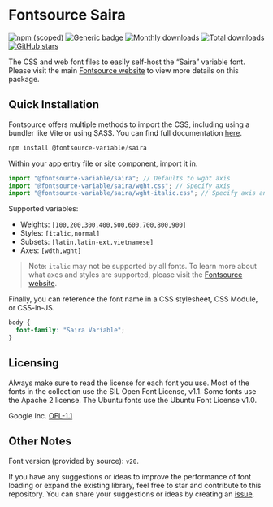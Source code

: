 # Fontsource Saira

[![npm (scoped)](https://img.shields.io/npm/v/@fontsource-variable/saira?color=brightgreen)](https://www.npmjs.com/package/@fontsource-variable/saira) [![Generic badge](https://img.shields.io/badge/fontsource-passing-brightgreen)](https://github.com/fontsource/fontsource) [![Monthly downloads](https://badgen.net/npm/dm/@fontsource-variable/saira)](https://github.com/fontsource/fontsource) [![Total downloads](https://badgen.net/npm/dt/@fontsource-variable/saira)](https://github.com/fontsource/fontsource) [![GitHub stars](https://img.shields.io/github/stars/fontsource/fontsource.svg?style=social&label=Star)](https://github.com/fontsource/fontsource/stargazers)

The CSS and web font files to easily self-host the “Saira” variable font. Please visit the main [Fontsource website](https://fontsource.org/fonts/saira) to view more details on this package.

## Quick Installation

Fontsource offers multiple methods to import the CSS, including using a bundler like Vite or using SASS. You can find full documentation [here](https://fontsource.org/docs/getting-started/introduction).

```javascript
npm install @fontsource-variable/saira
```

Within your app entry file or site component, import it in.

```javascript
import "@fontsource-variable/saira"; // Defaults to wght axis
import "@fontsource-variable/saira/wght.css"; // Specify axis
import "@fontsource-variable/saira/wght-italic.css"; // Specify axis and style
```

Supported variables:
- Weights: `[100,200,300,400,500,600,700,800,900]`
- Styles: `[italic,normal]`
- Subsets: `[latin,latin-ext,vietnamese]`
- Axes: `[wdth,wght]`

> Note: `italic` may not be supported by all fonts. To learn more about what axes and styles are supported, please visit the [Fontsource website](https://fontsource.org/fonts/saira).

Finally, you can reference the font name in a CSS stylesheet, CSS Module, or CSS-in-JS.

```css
body {
  font-family: "Saira Variable";
}
```

## Licensing
Always make sure to read the license for each font you use. Most of the fonts in the collection use the SIL Open Font License, v1.1. Some fonts use the Apache 2 license. The Ubuntu fonts use the Ubuntu Font License v1.0.

Google Inc.
[OFL-1.1](http://scripts.sil.org/OFL)

## Other Notes
Font version (provided by source): `v20`.

If you have any suggestions or ideas to improve the performance of font loading or expand the existing library, feel free to star and contribute to this repository. You can share your suggestions or ideas by creating an [issue](https://github.com/fontsource/fontsource/issues).